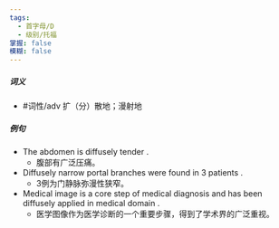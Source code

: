 ```yaml
---
tags:
  - 首字母/D
  - 级别/托福
掌握: false
模糊: false
---
```

##### 词义
- #词性/adv  扩（分）散地；漫射地
##### 例句
- The abdomen is diffusely tender .
	- 腹部有广泛压痛。
- Diffusely narrow portal branches were found in 3 patients .
	- 3例为门静脉弥漫性狭窄。
- Medical image is a core step of medical diagnosis and has been diffusely applied in medical domain .
	- 医学图像作为医学诊断的一个重要步骤，得到了学术界的广泛重视。
